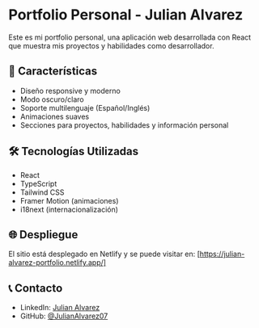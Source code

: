 # Portfolio Personal - Julian Alvarez

Este es mi portfolio personal, una aplicación web desarrollada con React que muestra mis proyectos y habilidades como desarrollador.

## 🚀 Características

- Diseño responsive y moderno
- Modo oscuro/claro
- Soporte multilenguaje (Español/Inglés)
- Animaciones suaves
- Secciones para proyectos, habilidades y información personal

## 🛠️ Tecnologías Utilizadas

- React
- TypeScript
- Tailwind CSS
- Framer Motion (animaciones)
- i18next (internacionalización)

## 🌐 Despliegue

El sitio está desplegado en Netlify y se puede visitar en: [https://julian-alvarez-portfolio.netlify.app/]

## 📞 Contacto

- LinkedIn: [Julian Alvarez](https://www.linkedin.com/in/julian-alvarez-285882249/)
- GitHub: [@JulianAlvarez07](https://github.com/JulianAlvarez07)
